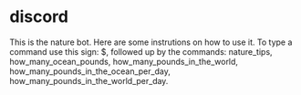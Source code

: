 # discord
 
This is the nature bot. 
Here are some instrutions on how to use it.
To type a command use this sign: $, followed up by the commands: nature_tips, how_many_ocean_pounds, how_many_pounds_in_the_world, how_many_pounds_in_the_ocean_per_day, how_many_pounds_in_the_world_per_day.

